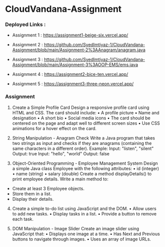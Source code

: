 # CloudVandana-Assignment

### Deployed Links : 
- Assignment 1 : https://assignment1-beige-six.vercel.app/

- Assignment 2 : https://github.com/SyedImtiyaz-1/CloudVandana-Assignment/blob/main/Assignment-2%3AAnagram/anagram.java

- Assignment 3 : https://github.com/SyedImtiyaz-1/CloudVandana-Assignment/blob/main/Assignment-3%3AOOP-EMS/ems.java

- Assignment 4 : https://assignment2-bice-ten.vercel.app/

- Assignment 5 : https://assignment3-three-neon.vercel.app/

### Assignment
1. Create a Simple Profile Card
Design a responsive profile card using HTML and CSS. The card should include:
• A profile picture
• Name and designation
• A short bio
• Social media icons
• The card should be centered on the page and adapt well to different screen sizes
• Use CSS animations for a hover effect on the card.


2. String Manipulation - Anagram Check
Write a Java program that takes two strings as input and checks if they are anagrams
(containing the same characters in a different order).
Example:
Input: "listen", "silent"
Output: true
Input: "hello", "world"
Output: false


3. Object-Oriented Programming - Employee Management System
Design a simple Java class Employee with the following attributes:
• id (integer)
• name (string)
• salary (double)
Create a method displayDetails() to print employee details. Write a main method to:
  - Create at least 3 Employee objects.
  - Store them in a list.
  - Display their details.


4. Create a simple to-do list using JavaScript and the DOM.
• Allow users to add new tasks.
• Display tasks in a list.
• Provide a button to remove each task.

5. DOM Manipulation - Image Slider
Create an image slider using JavaScript that:
• Displays one image at a time.
• Has Next and Previous buttons to navigate through images.
• Uses an array of image URLs.
